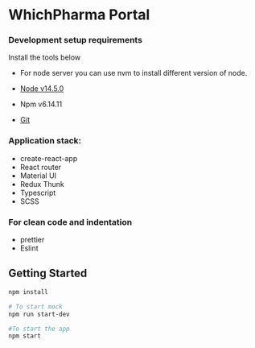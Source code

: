 # WhichPharma Portal

### Development setup requirements

Install the tools below

-   For node server you can use nvm to install different version of node.

-   [Node v14.5.0](https://nodejs.org/en/)
-   Npm v6.14.11
-   [Git](https://git-scm.com/downloads)

### Application stack:

-   create-react-app
-   React router
-   Material UI
-   Redux Thunk
-   Typescript
-   SCSS

### For clean code and indentation

-   prettier
-   Eslint

## Getting Started

```bash
npm install

# To start mock
npm run start-dev

#To start the app
npm start

```
